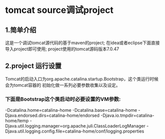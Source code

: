 # tomcat source调试project
## 1.简单介绍
这是一个调试tomcat源代码的基于maven的project;
在idea或者eclipse下面直接导入project即可使用;
project使用的tomcat源码版本7.0.47
## 2.project 运行设置
Tomcat的启动入口为org.apache.catalina.startup.Bootstrap，这个类运行时候会为tomcat容器的
初始化做一系列必要参数收集以及设定。
### 下面是Bootstrap这个类启动时必要设置的VM参数:
-Dcatalina.home=catalina-home
-Dcatalina.base=catalina-home
-Djava.endorsed.dirs=catalina-home/endorsed
-Djava.io.tmpdir=catalina-home/temp
-Djava.util.logging.manager=org.apache.juli.ClassLoaderLogManager
-Djava.util.logging.config.file=catalina-home/conf/logging.properties


